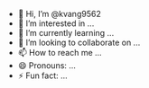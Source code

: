 - 👋 Hi, I’m @kvang9562
- 👀 I’m interested in ...
- 🌱 I’m currently learning ...
- 💞️ I’m looking to collaborate on ...
- 📫 How to reach me ...
- 😄 Pronouns: ...
- ⚡ Fun fact: ...

<!---
kvang9562/kvang9562 is a ✨ special ✨ repository because its `README.md` (this file) appears on your GitHub profile.
You can click the Preview link to take a look at your changes.
l
